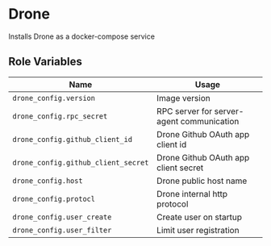 Drone
=========

Installs Drone as a docker-compose service

Role Variables
--------------

| Name | Usage |
| --- | --- |
| `drone_config.version` | Image version |
| `drone_config.rpc_secret` | RPC server for server-agent communication |
| `drone_config.github_client_id` | Drone Github OAuth app client id |
| `drone_config.github_client_secret` | Drone Github OAuth app client secret |
| `drone_config.host` | Drone public host name |
| `drone_config.protocl` | Drone internal http protocol |
| `drone_config.user_create` | Create user on startup |
| `drone_config.user_filter` | Limit user registration |
